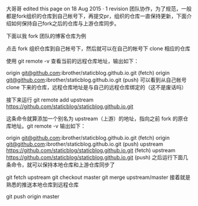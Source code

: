 
大哥哥 edited this page on 18 Aug 2015 · 1 revision
团队协作，为了规范，一般都是fork组织的仓库到自己帐号下，再提交pr，组织的仓库一直保持更新，下面介绍如何保持自己fork之后的仓库与上游仓库同步。

下面以我 fork 团队的博客仓库为例

点击 fork 组织仓库到自己帐号下，然后就可以在自己的帐号下 clone 相应的仓库

使用 git remote -v 查看当前的远程仓库地址，输出如下：

origin  git@github.com:ibrother/staticblog.github.io.git (fetch)
origin  git@github.com:ibrother/staticblog.github.io.git (push)
可以看到从自己帐号 clone 下来的仓库，远程仓库地址是与自己的远程仓库绑定的（这不是废话吗）

接下来运行 git remote add upstream https://github.com/staticblog/staticblog.github.io.git

这条命令就算添加一个别名为 upstream（上游）的地址，指向之前 fork 的原仓库地址。git remote -v 输出如下：

origin  git@github.com:ibrother/staticblog.github.io.git (fetch)
origin  git@github.com:ibrother/staticblog.github.io.git (push)
upstream        https://github.com/staticblog/staticblog.github.io.git (fetch)
upstream        https://github.com/staticblog/staticblog.github.io.git (push)
之后运行下面几条命令，就可以保持本地仓库和上游仓库同步了

git fetch upstream
git checkout master
git merge upstream/master
接着就是熟悉的推送本地仓库到远程仓库

git push origin master